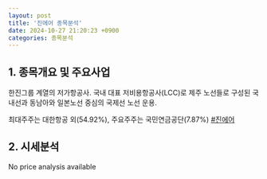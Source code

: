 ```yaml
---
layout: post
title: '진에어 종목분석'
date: 2024-10-27 21:20:23 +0900
categories: 종목분석
---
```


## 1. 종목개요 및 주요사업

한진그룹 계열의 저가항공사. 국내 대표 저비용항공사(LCC)로 제주 노선들로 구성된 국내선과 동남아와 일본노선 중심의 국제선 노선 운용. 

최대주주는 대한항공 외(54.92%), 주요주주는 국민연금공단(7.87%)
[#진에어](#)

## 2. 시세분석

No price analysis available
